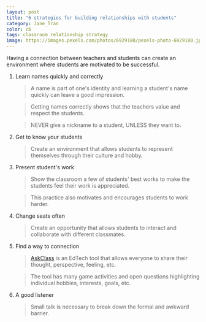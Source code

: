 ```yaml
---
layout: post
title: "6 strategies for building relationships with students"
category: Jane_Tran
color: c6
tags: classroom relationship strategy
image: https://images.pexels.com/photos/6929180/pexels-photo-6929180.jpeg?auto=compress&cs=tinysrgb&w=1260&h=750&dpr=2
---
```

Having a connection between teachers and students can create an environment where students are motivated to be successful.

<!--more-->

1. Learn names quickly and correctly
    > A name is part of one's identity and learning a student's name quickly can leave a good impression.

    > Getting names correctly shows that the teachers value and respect the students.

    > NEVER give a nickname to a student, UNLESS they want to.
2. Get to know your students
    > Create an environment that allows students to represent themselves through their culture and hobby.
3. Present student's work
    > Show the classroom a few of students' best works to make the students feel their work is appreciated.

    > This practice also motivates and encourages students to work harder.
4. Change seats often
    > Create an opportunity that allows students to interact and collaborate with different classmates.
5. Find a way to connection
    > [AskClass] is an EdTech tool that allows everyone to share their thought, perspective, feeling, etc.

    > The tool has many game activities and open questions highlighting individual hobbies, interests, goals, etc.
6. A good listener
    > Small talk is necessary to break down the formal and awkward barrier.

[AskClass]: https://askclass.com